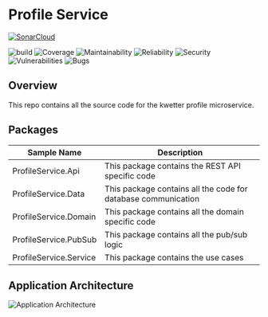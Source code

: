 # Profile Service

[![SonarCloud](https://sonarcloud.io/images/project_badges/sonarcloud-orange.svg)](https://sonarcloud.io/dashboard?id=FHICT-Kwetter_kwetter-profile-service)

![build](https://github.com/FHICT-Kwetter/kwetter-profile-service/workflows/cicd/badge.svg)
![Coverage](https://sonarcloud.io/api/project_badges/measure?project=FHICT-Kwetter_kwetter-profile-service&metric=coverage)
![Maintainability](https://sonarcloud.io/api/project_badges/measure?project=FHICT-Kwetter_kwetter-profile-service&metric=sqale_rating)
![Reliability](https://sonarcloud.io/api/project_badges/measure?project=FHICT-Kwetter_kwetter-profile-service&metric=reliability_rating)
![Security](https://sonarcloud.io/api/project_badges/measure?project=FHICT-Kwetter_kwetter-profile-service&metric=security_rating)
![Vulnerabilities](https://sonarcloud.io/api/project_badges/measure?project=FHICT-Kwetter_kwetter-profile-service&metric=vulnerabilities)
![Bugs](https://sonarcloud.io/api/project_badges/measure?project=FHICT-Kwetter_kwetter-profile-service&metric=bugs)

## Overview

This repo contains all the source code for the kwetter profile microservice.


## Packages
| Sample Name | Description |
| ----------- | ----------- |
| ProfileService.Api | This package contains the REST API specific code |
| ProfileService.Data | This package contains all the code for database communication |
| ProfileService.Domain | This package contains all the domain specific code |
| ProfileService.PubSub | This package contains all the pub/sub logic |
| ProfileService.Service | This package contains the use cases |

## Application Architecture


![Application Architecture](https://ik.imagekit.io/5ii0qakqx65/Kwetter_-__Code__-__C3__-__Profile_Service__cSS3JHGEkn.png)